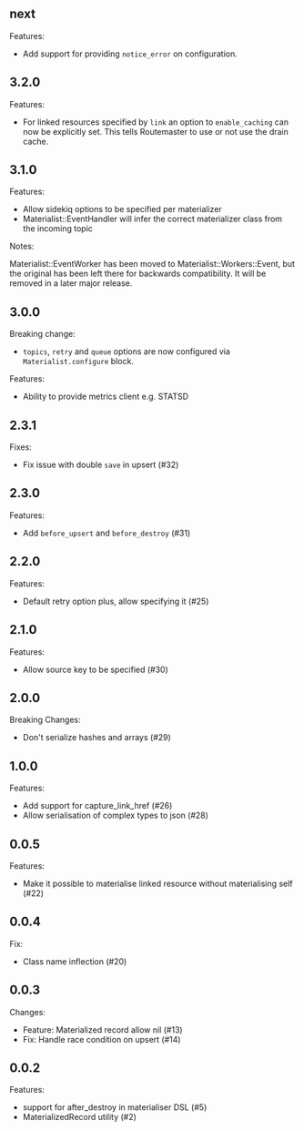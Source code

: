 ## next

Features:
- Add support for providing `notice_error` on configuration.

## 3.2.0

Features:
- For linked resources specified by `link` an option to `enable_caching` can now be explicitly set. This
tells Routemaster to use or not use the drain cache.

## 3.1.0

Features:
- Allow sidekiq options to be specified per materializer
- Materialist::EventHandler will infer the correct materializer class from the incoming topic

Notes:

Materialist::EventWorker has been moved to Materialist::Workers::Event, but the original has
been left there for backwards compatibility. It will be removed in a later major release.

## 3.0.0

Breaking change:
- `topics`, `retry` and `queue` options are now configured via `Materialist.configure` block.

Features:
- Ability to provide metrics client e.g. STATSD

## 2.3.1

Fixes:
- Fix issue with double `save` in upsert (#32)

## 2.3.0

Features:
 - Add `before_upsert` and `before_destroy` (#31)

## 2.2.0

Features:

- Default retry option plus, allow specifying it (#25)

## 2.1.0

Features:

- Allow source key to be specified (#30)

## 2.0.0

Breaking Changes:

- Don't serialize hashes and arrays (#29)

## 1.0.0

Features:

- Add support for capture_link_href (#26)
- Allow serialisation of complex types to json (#28)

## 0.0.5

Features:

- Make it possible to materialise linked resource without materialising self (#22)

## 0.0.4

Fix:

- Class name inflection (#20)

## 0.0.3

Changes:

- Feature: Materialized record allow nil (#13)
- Fix: Handle race condition on upsert (#14)

## 0.0.2

Features:

- support for after_destroy in materialiser DSL (#5)
- MaterializedRecord utility (#2)
